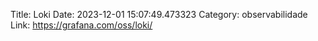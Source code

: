 Title: Loki
Date: 2023-12-01 15:07:49.473323
Category: observabilidade
Link: https://grafana.com/oss/loki/
